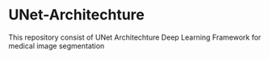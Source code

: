 # UNet-Architechture
This repository consist of UNet Architechture Deep Learning Framework for medical image segmentation
